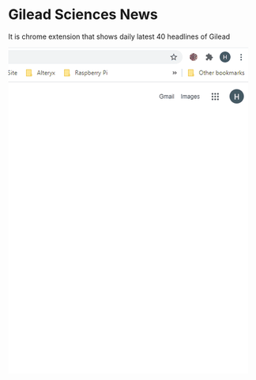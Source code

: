# Gilead Sciences News
It is chrome extension that shows daily latest 40 headlines of Gilead


<img align='left' src="https://github.com/hemangbhavasar/Covid-19-Chrome-Extention/blob/main/Covid-19.gif" style="margin-right:10px">
